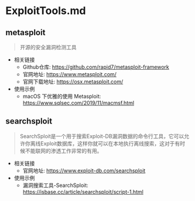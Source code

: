 # ExploitTools.md

## metasploit

> 开源的安全漏洞检测工具

- 相关链接
  - Github仓库: <https://github.com/rapid7/metasploit-framework>
  - 官网地址: <https://www.metasploit.com/>
  - 官网下载地址: <https://osx.metasploit.com/>
- 使用示例
  - macOS 下优雅的使用 Metasploit: <https://www.sqlsec.com/2019/11/macmsf.html>

## searchsploit

> SearchSploit是一个用于搜索Exploit-DB漏洞数据的命令行工具，它可以允许你离线Exploit数据库，这样你就可以在本地执行离线搜索，这对于有时候不能联网的渗透工作非常的有用。

- 相关链接
  - 官网地址: <https://www.exploit-db.com/searchsploit>
- 使用示例
  - 漏洞搜索工具-SearchSploit: <https://isbase.cc/article/searchsploit/script-1.html>